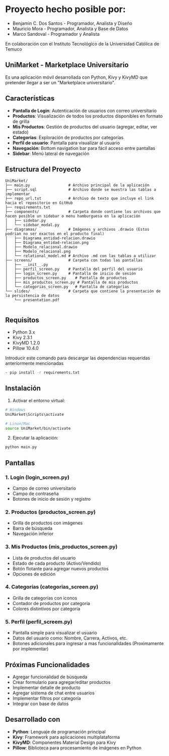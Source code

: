 # Proyecto hecho posible por:

- Benjamin C. Dos Santos - Programador, Analista y Diseño
- Mauricio Mora - Programador, Analista y Base de Datos
- Marco Sandoval - Programador y Analista

En colaboración con el Instituto Tecnológico de la Universidad Católica de Temuco

## UniMarket - Marketplace Universitario

Es una aplicación móvil desarrollada con Python, Kivy y KivyMD que pretender llegar a ser un "Marketplace universitario".

## Características

- **Pantalla de Login**: Autenticación de usuarios con correo universitario
- **Productos**: Visualización de todos los productos disponibles en formato de grilla
- **Mis Productos**: Gestión de productos del usuario (agregar, editar, ver estado)
- **Categorías**: Exploración de productos por categorías
- **Perfil de usuario**: Pantalla para visualizar al usuario
- **Navegación**: Bottom navigation bar para fácil acceso entre pantallas
- **Sidebar**: Menú lateral de navegación

## Estructura del Proyecto

```
UniMarket/
├── main.py                 # Archivo principal de la aplicación
├── script.sql              # Archivo donde se muestra las tablas a implementar
├── repo_url.txt            # Archivo de texto que incluye el link hacia el repositorio en GitHub
├── requirements.txt
├── components/             # Carpeta donde contiene los archivos que hacen posible un sidebar o menu hamburguesa en la aplicación
│   ├── sidebar.py
│   └── sidebar_modal.py
├── diagramas/              # Imágenes y archivos .drawio (Estos podrian no ser exactos en el producto final)
│   ├── Diagrama_entidad-relacion.drawio
│   ├── Diagrama_entidad-relacion.png
│   ├── Modelo_relacional.drawio
│   ├── Modelo_relacional.png
│   └── relational_model.md # Archivo .md con las tablas a utilizar
├── screens/                # Carpeta con todas las pantallas
│   ├── __init__.py
│   ├── perfil_screen.py    # Pantalla del perfil del usuario
│   ├── login_screen.py     # Pantalla de inicio de sesión
│   ├── productos_screen.py    # Pantalla de productos
│   ├── mis_productos_screen.py # Pantalla de mis productos
│   └── categorias_screen.py   # Pantalla de categorías
└── slides/                 # Carpeta que contiene la presentación de la persistencia de datos
    └── presentation.pdf
 
```

## Requisitos

- Python 3.x
- Kivy 2.3.1
- KivyMD 1.2.0
- Pillow 10.4.0

Introducir este comando para descargar las dependencias requeridas anteriormente mencionadas
```bash
- pip install -r requirements.txt
```

## Instalación

1. Activar el entorno virtual:
```bash
# Windows
UniMarket\Scripts\activate

# Linux/Mac
source UniMarket/bin/activate
```

2. Ejecutar la aplicación:
```bash
python main.py
```

## Pantallas

### 1. Login (login_screen.py)
- Campo de correo universitario
- Campo de contraseña
- Botones de inicio de sesión y registro

### 2. Productos (productos_screen.py)
- Grilla de productos con imágenes
- Barra de búsqueda
- Navegación inferior

### 3. Mis Productos (mis_productos_screen.py)
- Lista de productos del usuario
- Estado de cada producto (Activo/Vendido)
- Botón flotante para agregar nuevos productos
- Opciones de edición

### 4. Categorías (categorias_screen.py)
- Grilla de categorías con iconos
- Contador de productos por categoría
- Colores distintivos por categoría

### 5. Perfil (perfil_screem.py)
- Pantalla simple para visualizar el usuario
- Datos del usuario como: Nombre, Carrera, Activos, etc.
- Botones adicionales para ingresar a mas funcionalidades (Proximamente por implementar)

## Próximas Funcionalidades

- Agregar funcionalidad de búsqueda
- Crear formulario para agregar/editar productos
- Implementar detalle de producto
- Agregar sistema de chat entre usuarios
- Implementar filtros por categoría
- Integrar con base de datos

## Desarrollado con

- **Python**: Lenguaje de programación principal
- **Kivy**: Framework para aplicaciones multiplataforma
- **KivyMD**: Componentes Material Design para Kivy
- **Pillow**: Biblioteca para procesamiento de imágenes en Python